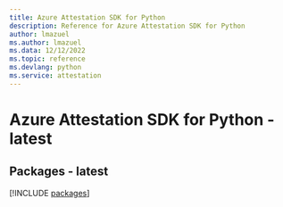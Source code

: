 ```yaml
---
title: Azure Attestation SDK for Python
description: Reference for Azure Attestation SDK for Python
author: lmazuel
ms.author: lmazuel
ms.data: 12/12/2022
ms.topic: reference
ms.devlang: python
ms.service: attestation
---
```

# Azure Attestation SDK for Python - latest
## Packages - latest
[!INCLUDE [packages](attestation-index.md)]